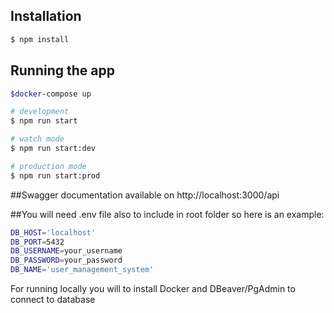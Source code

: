 ## Installation

```bash
$ npm install
```

## Running the app

```bash
$docker-compose up

# development
$ npm run start

# watch mode
$ npm run start:dev

# production mode
$ npm run start:prod
```
##Swagger documentation available on http://localhost:3000/api

##You will need .env file also to include in root folder so here is an example:
```bash
DB_HOST='localhost'
DB_PORT=5432
DB_USERNAME=your_username
DB_PASSWORD=your_password
DB_NAME='user_management_system'
```
For running locally you will to install Docker and DBeaver/PgAdmin to connect to database
